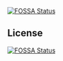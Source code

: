 [![FOSSA Status](https://app.fossa.io/api/projects/git%2Bgithub.com%2Fcolachg%2Fhomegateway.svg?type=shield)](https://app.fossa.io/projects/git%2Bgithub.com%2Fcolachg%2Fhomegateway?ref=badge_shield)



## License
[![FOSSA Status](https://app.fossa.io/api/projects/git%2Bgithub.com%2Fcolachg%2Fhomegateway.svg?type=large)](https://app.fossa.io/projects/git%2Bgithub.com%2Fcolachg%2Fhomegateway?ref=badge_large)